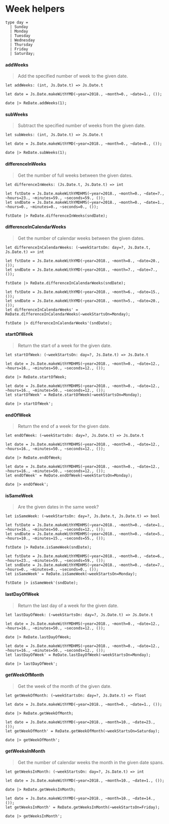 # Week helpers

```reason
type day =
  | Sunday
  | Monday
  | Tuesday
  | Wednesday
  | Thursday
  | Friday
  | Saturday;
```

#### addWeeks

> Add the specified number of week to the given date.

`let addWeeks: (int, Js.Date.t) => Js.Date.t`

```reason
let date = Js.Date.makeWithYMD(~year=2018., ~month=0., ~date=1., ());

date |> ReDate.addWeeks(1);
```

#### subWeeks

> Subtract the specified number of weeks from the given date.

`let subWeeks: (int, Js.Date.t) => Js.Date.t`

```reason
let date = Js.Date.makeWithYMD(~year=2018., ~month=0., ~date=8., ());

date |> ReDate.subWeeks(1);
```

#### differenceInWeeks

> Get the number of full weeks between the given dates.

`let differenceInWeeks: (Js.Date.t, Js.Date.t) => int`

```reason
let fstDate = Js.Date.makeWithYMDHMS(~year=2018., ~month=0., ~date=7., ~hours=23., ~minutes=59., ~seconds=59., ());
let sndDate = Js.Date.makeWithYMDHMS(~year=2018., ~month=0., ~date=1., ~hours=0., ~minutes=0., ~seconds=0., ());

fstDate |> ReDate.differenceInWeeks(sndDate);
```

#### differenceInCalendarWeeks

> Get the number of calendar weeks between the given dates.

`let differenceInCalendarWeeks: (~weekStartsOn: day=?, Js.Date.t, Js.Date.t) => int`

```reason
let fstDate = Js.Date.makeWithYMD(~year=2018., ~month=8., ~date=20., ());
let sndDate = Js.Date.makeWithYMD(~year=2018., ~month=7., ~date=7., ());

fstDate |> ReDate.differenceInCalendarWeeks(sndDate);
```

```reason
let fstDate = Js.Date.makeWithYMD(~year=2018., ~month=6., ~date=15., ());
let sndDate = Js.Date.makeWithYMD(~year=2018., ~month=5., ~date=20., ());
let differenceInCalendarWeeks' = ReDate.differenceInCalendarWeeks(~weekStartsOn=Monday);

fstDate |> differenceInCalendarWeeks'(sndDate);
```

#### startOfWeek

> Return the start of a week for the given date.

`let startOfWeek: (~weekStartsOn: day=?, Js.Date.t) => Js.Date.t`

```reason
let date = Js.Date.makeWithYMDHMS(~year=2018., ~month=0., ~date=12., ~hours=16., ~minutes=50., ~seconds=12., ());

date |> ReDate.startOfWeek;
```

```reason
let date = Js.Date.makeWithYMDHMS(~year=2018., ~month=0., ~date=12., ~hours=16., ~minutes=50., ~seconds=12., ());
let startOfWeek' = ReDate.startOfWeek(~weekStartsOn=Monday);

date |> startOfWeek';
```

#### endOfWeek

> Return the end of a week for the given date.

`let endOfWeek: (~weekStartsOn: day=?, Js.Date.t) => Js.Date.t`

```reason
let date = Js.Date.makeWithYMDHMS(~year=2018., ~month=0., ~date=12., ~hours=16., ~minutes=50., ~seconds=12., ());

date |> ReDate.endOfWeek;
```

```reason
let date = Js.Date.makeWithYMDHMS(~year=2018., ~month=0., ~date=12., ~hours=16., ~minutes=50., ~seconds=12., ());
let endOfWeek' = ReDate.endOfWeek(~weekStartsOn=Monday);

date |> endOfWeek';
```

#### isSameWeek

> Are the given dates in the same week?

`let isSameWeek: (~weekStartsOn: day=?, Js.Date.t, Js.Date.t) => bool`

```reason
let fstDate = Js.Date.makeWithYMDHMS(~year=2018., ~month=0., ~date=1., ~hours=16., ~minutes=50., ~seconds=12., ());
let sndDate = Js.Date.makeWithYMDHMS(~year=2018., ~month=0., ~date=5., ~hours=10., ~minutes=15., ~seconds=55., ());

fstDate |> ReDate.isSameWeek(sndDate);
```

```reason
let fstDate = Js.Date.makeWithYMDHMS(~year=2018., ~month=0., ~date=6., ~hours=23., ~minutes=59., ~seconds=59., ());
let sndDate = Js.Date.makeWithYMDHMS(~year=2018., ~month=0., ~date=7., ~hours=0., ~minutes=0., ~seconds=0., ());
let isSameWeek' = ReDate.isSameWeek(~weekStartsOn=Monday);

fstDate |> isSameWeek'(sndDate);
```

#### lastDayOfWeek

> Return the last day of a week for the given date.

`let lastDayOfWeek: (~weekStartsOn: day=?, Js.Date.t) => Js.Date.t`

```reason
let date = Js.Date.makeWithYMDHMS(~year=2018., ~month=0., ~date=12., ~hours=16., ~minutes=50., ~seconds=12., ());

date |> ReDate.lastDayOfWeek;
```

```reason
let date = Js.Date.makeWithYMDHMS(~year=2018., ~month=0., ~date=12., ~hours=16., ~minutes=50., ~seconds=12., ());
let lastDayOfWeek' = ReDate.lastDayOfWeek(~weekStartsOn=Monday);

date |> lastDayOfWeek';
```

#### getWeekOfMonth

> Get the week of the month of the given date.

`let getWeekOfMonth: (~weekStartsOn: day=?, Js.Date.t) => float`

```reason
let date = Js.Date.makeWithYMD(~year=2018., ~month=0., ~date=1., ());

date |> ReDate.getWeekOfMonth;
```

```reason
let date = Js.Date.makeWithYMD(~year=2018., ~month=10., ~date=23., ());
let getWeekOfMonth' = ReDate.getWeekOfMonth(~weekStartsOn=Saturday);

date |> getWeekOfMonth';
```

#### getWeeksInMonth

> Get the number of calendar weeks the month in the given date spans.

`let getWeeksInMonth: (~weekStartsOn: day=?, Js.Date.t) => int`

```reason
let date = Js.Date.makeWithYMD(~year=2018., ~month=10., ~date=1., ());

date |> ReDate.getWeeksInMonth;
```

```reason
let date = Js.Date.makeWithYMD(~year=2018., ~month=10., ~date=14., ());
let getWeeksInMonth' = ReDate.getWeeksInMonth(~weekStartsOn=Friday);

date |> getWeeksInMonth';
```
